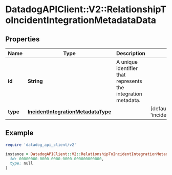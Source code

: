# DatadogAPIClient::V2::RelationshipToIncidentIntegrationMetadataData

## Properties

| Name | Type | Description | Notes |
| ---- | ---- | ----------- | ----- |
| **id** | **String** | A unique identifier that represents the integration metadata. |  |
| **type** | [**IncidentIntegrationMetadataType**](IncidentIntegrationMetadataType.md) |  | [default to &#39;incident_integrations&#39;] |

## Example

```ruby
require 'datadog_api_client/v2'

instance = DatadogAPIClient::V2::RelationshipToIncidentIntegrationMetadataData.new(
  id: 00000000-0000-0000-0000-000000000000,
  type: null
)
```

